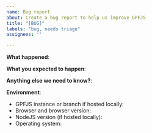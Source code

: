 ```yaml
---
name: Bug report
about: Create a bug report to help us improve GPFJS
title: "[BUG]"
labels: "bug, needs triage"
assignees: ''

---
```


<!-- Please include a self-contained copy-pastable example that generates the issue if possible.

Please be concise with code posted. See guidelines below on how to provide a good bug report:

- Craft Minimal Bug Reports http://matthewrocklin.com/blog/work/2018/02/28/minimal-bug-reports
- Minimal Complete Verifiable Examples https://stackoverflow.com/help/mcve

Bug reports that follow these guidelines are easier to diagnose, and so are often handled much more quickly.
-->

**What happened**:

**What you expected to happen**:

**Anything else we need to know?**:

**Environment**:

- GPFJS instance or branch if hosted locally:
- Browser and browser version:
- NodeJS version (if hosted locally):
- Operating system:
